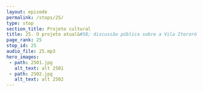 ```yaml
---
layout: episode
permalink: /stops/25/
type: stop
section_title: Projeto cultural
title: 25. O projeto atual&#58; discussão pública sobre a Vila Itororó
page_rank: 25
stop_id: 25
audio_file: 25.mp3
hero_images:
 - path: 2501.jpg
   alt_text: alt 2501
 - path: 2502.jpg
   alt_text: alt 2502
---
```

